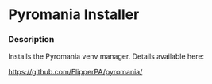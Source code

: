 # Pyromania Installer

### Description

Installs the Pyromania venv manager. Details available here:

https://github.com/FlipperPA/pyromania/
